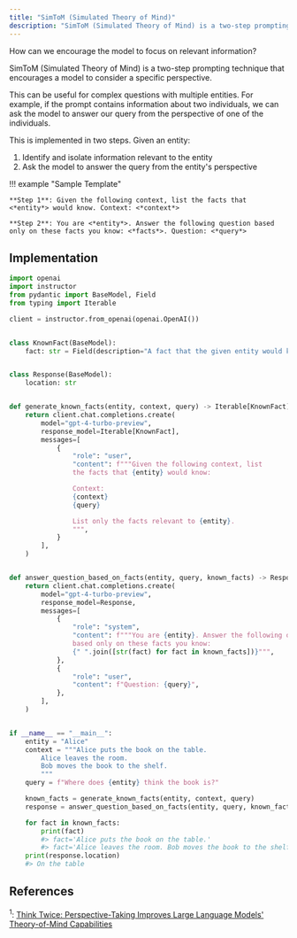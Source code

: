 ```yaml
---
title: "SimToM (Simulated Theory of Mind)"
description: "SimToM (Simulated Theory of Mind) is a two-step prompting technique that encourages a model to consider a specific perspective."
---
```


How can we encourage the model to focus on relevant information?

SimToM (Simulated Theory of Mind) is a two-step prompting technique that encourages a model to consider a specific perspective.

This can be useful for complex questions with multiple entities. For example, if the prompt contains information about two individuals, we can ask the model to answer our query from the perspective of one of the individuals.

This is implemented in two steps. Given an entity:

1. Identify and isolate information relevant to the entity
2. Ask the model to answer the query from the entity's perspective

!!! example "Sample Template"

    **Step 1**: Given the following context, list the facts that <*entity*> would know. Context: <*context*>

    **Step 2**: You are <*entity*>. Answer the following question based only on these facts you know: <*facts*>. Question: <*query*>

## Implementation

```python hl_lines="24-25"
import openai
import instructor
from pydantic import BaseModel, Field
from typing import Iterable

client = instructor.from_openai(openai.OpenAI())


class KnownFact(BaseModel):
    fact: str = Field(description="A fact that the given entity would know")


class Response(BaseModel):
    location: str


def generate_known_facts(entity, context, query) -> Iterable[KnownFact]:
    return client.chat.completions.create(
        model="gpt-4-turbo-preview",
        response_model=Iterable[KnownFact],
        messages=[
            {
                "role": "user",
                "content": f"""Given the following context, list
                the facts that {entity} would know:

                Context:
                {context}
                {query}

                List only the facts relevant to {entity}.
                """,
            }
        ],
    )


def answer_question_based_on_facts(entity, query, known_facts) -> Response:
    return client.chat.completions.create(
        model="gpt-4-turbo-preview",
        response_model=Response,
        messages=[
            {
                "role": "system",
                "content": f"""You are {entity}. Answer the following question
                based only on these facts you know:
                {" ".join([str(fact) for fact in known_facts])}""",
            },
            {
                "role": "user",
                "content": f"Question: {query}",
            },
        ],
    )


if __name__ == "__main__":
    entity = "Alice"
    context = """Alice puts the book on the table.
        Alice leaves the room.
        Bob moves the book to the shelf.
        """
    query = f"Where does {entity} think the book is?"

    known_facts = generate_known_facts(entity, context, query)
    response = answer_question_based_on_facts(entity, query, known_facts)

    for fact in known_facts:
        print(fact)
        #> fact='Alice puts the book on the table.'
        #> fact='Alice leaves the room. Bob moves the book to the shelf.'
    print(response.location)
    #> On the table
```

## References

<sup id="ref-1">1</sup>: [Think Twice: Perspective-Taking Improves Large Language Models' Theory-of-Mind Capabilities](https://arxiv.org/abs/2311.10227)
